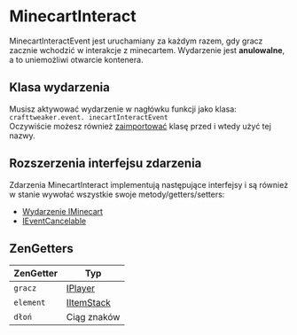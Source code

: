 # MinecartInteract

MinecartInteractEvent jest uruchamiany za każdym razem, gdy gracz zacznie wchodzić w interakcje z minecartem. Wydarzenie jest **anulowalne**, a to uniemożliwi otwarcie kontenera.

## Klasa wydarzenia
Musisz aktywować wydarzenie w nagłówku funkcji jako klasa:  
`crafttweaker.event. inecartInteractEvent`  
Oczywiście możesz również [zaimportować](/AdvancedFunctions/Import/) klasę przed i wtedy użyć tej nazwy.

## Rozszerzenia interfejsu zdarzenia
Zdarzenia MinecartInteract implementują następujące interfejsy i są również w stanie wywołać wszystkie swoje metody/getters/setters:

- [Wydarzenie IMinecart](/Vanilla/Events/Events/IMinecartEvent/)
- [IEventCancelable](/Vanilla/Events/Events/IEventCancelable/)


## ZenGetters

| ZenGetter | Typ                                      |
| --------- | ---------------------------------------- |
| `gracz`   | [IPlayer](/Vanilla/Players/IPlayer/)     |
| `element` | [IItemStack](/Vanilla/Items/IItemStack/) |
| `dłoń`    | Ciąg znaków                              |
